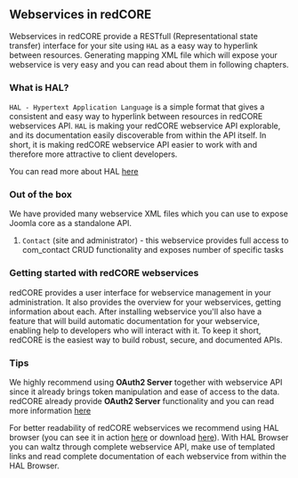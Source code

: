 ## Webservices in redCORE

Webservices in redCORE provide a RESTfull (Representational state transfer) interface for your site using `HAL` as a easy way to hyperlink between resources.
Generating mapping XML file which will expose your webservice is very easy and you can read about them in following chapters.

### What is HAL?

`HAL - Hypertext Application Language` is a simple format that gives a consistent and easy way to hyperlink between resources in redCORE webservices API. 
`HAL` is making your redCORE webservice API explorable, and its documentation easily discoverable from within the API itself. 
In short, it is making redCORE webservice API easier to work with and therefore more attractive to client developers.

You can read more about HAL [here](chapters/webservices/hal.md)

### Out of the box

We have provided many webservice XML files which you can use to expose Joomla core as a standalone API.

1. `Contact` (site and administrator) - this webservice provides full access to com_contact CRUD functionality and exposes number of specific tasks


### Getting started with redCORE webservices

redCORE provides a user interface for webservice management in your administration. It also provides the overview for your webservices, getting information about each.
After installing webservice you'll also have a feature that will build automatic documentation for your webservice, enabling help to developers who will interact with it.
To keep it short, redCORE is the easiest way to build robust, secure, and documented APIs.

### Tips

We highly recommend using **OAuth2 Server** together with webservice API since it already brings token manipulation and ease of access to the data. 
redCORE already provide **OAuth2 Server** functionality and you can read more information [here](chapters/oauth2/overview.md)

For better readability of redCORE webservices we recommend using HAL browser 
(you can see it in action [here](http://haltalk.herokuapp.com) or download [here](https://github.com/mikekelly/hal-browser)). 
With HAL Browser you can waltz through complete webservice API, make use of templated links and read complete documentation of each webservice from within the HAL Browser.




